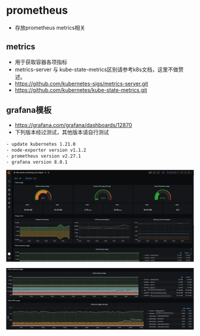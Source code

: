 # prometheus
* 存放prometheus  metrics相关

## metrics
* 用于获取容器各项指标
* metrics-server 与 kube-state-metrics区别请参考k8s文档，这里不做赘述。
* https://github.com/kubernetes-sigs/metrics-server.git
* https://github.com/kubernetes/kube-state-metrics.git

## grafana模板
* https://grafana.com/grafana/dashboards/12870
* 下列版本经过测试，其他版本请自行测试
```
- update kubernetes 1.21.0
- node-exporter version v1.1.2
- prometheus version v2.27.1
- grafana version 8.0.1
```

![grafana-1](../images/grafana-1.png)

![grafana-2](../images/grafana-2.png)

